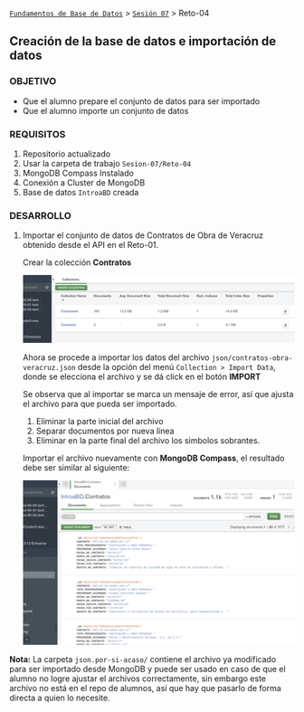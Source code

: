 [`Fundamentos de Base de Datos`](../../Readme.md) > [`Sesión 07`](../Readme.md) > Reto-04
## Creación de la base de datos e importación de datos

### OBJETIVO
- Que el alumno prepare el conjunto de datos para ser importado
- Que el alumno importe un conjunto de datos

### REQUISITOS
1. Repositorio actualizado
1. Usar la carpeta de trabajo `Sesion-07/Reto-04`
1. MongoDB Compass Instalado
1. Conexión a Cluster de MongoDB
1. Base de datos `IntroaBD` creada

### DESARROLLO
1. Importar el conjunto de datos de Contratos de Obra de Veracruz obtenido desde el API en el Reto-01.

   Crear la colección __Contratos__

   ![Colección Contratos creada](assets/contratos-creada.png)

   Ahora se procede a importar los datos del archivo `json/contratos-obra-veracruz.json` desde la opción del menú `Collection > Import Data`, donde se elecciona el archivo y se dá click en el botón __IMPORT__

   Se observa que al importar se marca un mensaje de error, así que ajusta el archivo para que pueda ser importado.

   1. Eliminar la parte inicial del archivo
   1. Separar documentos por nueva línea
   1. Eliminar en la parte final del archivo los simbolos sobrantes.

   Importar el archivo nuevamente con __MongoDB Compass__, el resultado debe ser similar al siguiente:

   ![Contratos Veracruz importado](assets/contratos-veracruz-importado.png)

__Nota:__ La carpeta `json.por-si-acaso/` contiene el archivo ya modificado para ser importado desde MongoDB y puede ser usado en caso de que el alumno no logre ajustar el archivos correctamente, sin embargo este archivo no está en el repo de alumnos, así que hay que pasarlo de forma directa a quien lo necesite.
